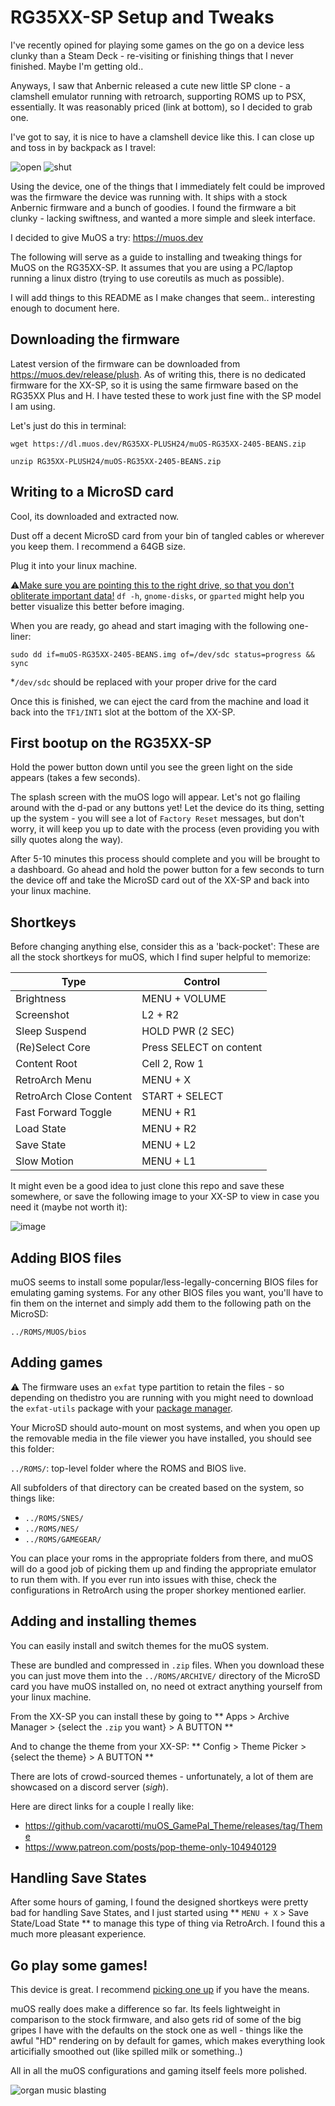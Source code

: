 # RG35XX-SP Setup and Tweaks

I've recently opined for playing some games on the go on a device less clunky than a Steam Deck - re-visiting or finishing things that I never finished. Maybe I'm getting old..

Anyways, I saw that Anbernic released a cute new little SP clone - a clamshell emulator running with retroarch, supporting ROMS up to PSX, essentially. It was reasonably priced (link at bottom), so I decided to grab one.

I've got to say, it is nice to have a clamshell device like this. I can close up and toss in by backpack as I travel:

![open](/IMG/open_dithered.png)
![shut](/IMG/closed_dithered.png)

Using the device, one of the things that I immediately felt could be improved was the firmware the device was running with. It ships with a stock Anbernic firmware and a bunch of goodies. I found the firmware a bit clunky - lacking swiftness, and wanted a more simple and sleek interface.

I decided to give MuOS a try: https://muos.dev

The following will serve as a guide to installing and tweaking things for MuOS on the RG35XX-SP. It assumes that you are using a PC/laptop running a linux distro (trying to use coreutils as much as possible).

I will add things to this README as I make changes that seem.. interesting enough to document here.

## Downloading the firmware

Latest version of the firmware can be downloaded from https://muos.dev/release/plush. As of writing this, there is no dedicated firmware for the XX-SP, so it is using the same firmware based on the RG35XX Plus and H. I have tested these to work just fine with the SP model I am using.

Let's just do this in terminal:

```
wget https://dl.muos.dev/RG35XX-PLUSH24/muOS-RG35XX-2405-BEANS.zip
```
```
unzip RG35XX-PLUSH24/muOS-RG35XX-2405-BEANS.zip
```

## Writing to a MicroSD card

Cool, its downloaded and extracted now.

Dust off a decent MicroSD card from your bin of tangled cables or wherever you keep them. I recommend a 64GB size. 

Plug it into your linux machine.

⚠️<ins>Make sure you are pointing this to the right drive, so that you don't obliterate important data!</ins> `df -h`, `gnome-disks`, or `gparted` might help you better visualize this better before imaging.

When you are ready, go ahead and start imaging with the following one-liner:

```
sudo dd if=muOS-RG35XX-2405-BEANS.img of=/dev/sdc status=progress && sync
```
*`/dev/sdc` should be replaced with your proper drive for the card

Once this is finished, we can eject the card from the machine and load it back into the `TF1/INT1` slot at the bottom of the XX-SP.

## First bootup on the RG35XX-SP

Hold the power button down until you see the green light on the side appears (takes a few seconds).

The splash screen with the muOS logo will appear. Let's not go flailing around with the d-pad or any buttons yet! Let the device do its thing, setting up the system - you will see a lot of `Factory Reset` messages, but don't worry, it will keep you up to date with the process (even providing you with silly quotes along the way).

After 5-10 minutes this process should complete and you will be brought to a dashboard. Go ahead and hold the power button for a few seconds to turn the device off and take the MicroSD card out of the XX-SP and back into your linux machine.

## Shortkeys

Before changing anything else, consider this as a 'back-pocket': These are all the stock shortkeys for muOS, which I find super helpful to memorize:

| Type      | Control |
| --------- | --------|
| Brightness  | MENU + VOLUME|
| Screenshot  | L2 + R2 |
| Sleep Suspend  | HOLD PWR (2 SEC) |
| (Re)Select Core  | Press SELECT on content |
| Content Root | Cell 2, Row 1 |
| RetroArch Menu | MENU + X |
| RetroArch Close Content | START + SELECT |
| Fast Forward Toggle  | MENU + R1 |
| Load State | MENU + R2 |
| Save State | MENU + L2 |
| Slow Motion | MENU + L1 |


It might even be a good idea to just clone this repo and save these somewhere, or save the following image to your XX-SP to view in case you need it (maybe not worth it):

![image](https://github.com/RooneyMcNibNug/RG35XX-SP/assets/17930955/dbfd7345-5653-495f-8f9a-071cebf019e5)

## Adding BIOS files

muOS seems to install some popular/less-legally-concerning BIOS files for emulating gaming systems. For any other BIOS files you want, you'll have to fin them on the internet and simply add them to the following path on the MicroSD:

`../ROMS/MUOS/bios`

## Adding games

⚠️ The firmware uses an `exfat` type partition to retain the files - so depending on thedistro you are running with you might need to download the `exfat-utils` package with your [package manager](https://pkgs.org/search/?q=exfat-utils).

Your MicroSD should auto-mount on most systems, and when you open up the removable media in the file viewer you have installed, you should see this folder:

`../ROMS/`: top-level folder where the ROMS and BIOS live.

All subfolders of that directory can be created based on the system, so things like:

- `../ROMS/SNES/`
- `../ROMS/NES/`
- `../ROMS/GAMEGEAR/`

You can place your roms in the appropriate folders from there, and muOS will do a good job of picking them up and finding the appropriate emulator to run them with. If you ever run into issues with thise, check the configurations in RetroArch using the proper shorkey mentioned earlier.

## Adding and installing themes

You can easily install and switch themes for the muOS system. 

These are bundled and compressed in `.zip` files. When you download these you can just move them into the `../ROMS/ARCHIVE/` directory of the MicroSD card you have muOS installed on, no need ot extract anything yourself from your linux machine.

From the XX-SP you can install these by going to ** Apps > Archive Manager > {select the `.zip` you want} > A BUTTON **

And to change the theme from your XX-SP: ** Config > Theme Picker > {select the theme} > A BUTTON **

There are lots of crowd-sourced themes - unfortunately, a lot of them are showcased on a discord server (_sigh_).

Here are direct links for a couple I really like:

- https://github.com/vacarotti/muOS_GamePal_Theme/releases/tag/Theme
- https://www.patreon.com/posts/pop-theme-only-104940129

## Handling Save States

After some hours of gaming, I found the designed shortkeys were pretty bad for handling Save States, and I just started using ** `MENU + X` > Save State/Load State ** to manage this type of thing via RetroArch. I found this a much more pleasant experience.

## Go play some games!

This device is great. I recommend [picking one up](https://anbernic.com/products/rg35xxsp) if you have the means. 

muOS really does make a difference so far. Its feels lightweight in comparison to the stock firmware, and also gets rid of some of the big gripes I have with the defaults on the stock one as well - things like the awful "HD" rendering on by default for games, which makes everything look articifially smoothed out (like spilled milk or something..)

All in all the muOS configurations and gaming itself feels more polished.

![organ music blasting](/IMG/ffvi_demo.gif)
